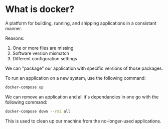 # What is docker?

A platform for building, running, and shipping applications in a consistant manner.

Reasons:
1. One or more files are missing
1. Software version mismatch
1. Different configuration settings

We can "package" our application with specific versions of those packages.

To run an application on a new system, use the following command:

```bash
docker-compose up
```

We can remove an application and all it's dependancies in one go with the following command:

```bash
docker-compose down --rmi all
```

This is used to clean up our machine from the no-longer-used applications.